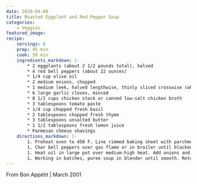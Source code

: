 ```yaml
---
date: 2020-04-08
title: Roasted Eggplant and Red Pepper Soup
categories:
    - Veggies
featured_image: 
recipe:
    servings: 8 
    prep: 45 min
    cook: 50 min
    ingredients_markdown: |-
        * 2 eggplants (about 2 1/2 pounds total), halved
        * 4 red bell peppers (about 22 ounces)
        * 1/4 cup olive oil
        * 2 medium onions, chopped
        * 1 medium leek, halved lengthwise, thinly sliced crosswise (white and pale green parts only; about 2 cups)
        * 6 large garlic cloves, minced
        * 8 1/2 cups chicken stock or canned low-salt chicken broth
        * 3 tablespoons tomato paste
        * 1/4 cup chopped fresh basil
        * 2 tablespoons chopped fresh thyme
        * 3 tablespoons unsalted butter
        * 1 1/2 tablespoons fresh lemon juice
        * Parmesan cheese shavings
    directions_markdown: |-
        1. Preheat oven to 450 F. Line rimmed baking sheet with parchment paper. Pierce eggplants all over with fork. Transfer, cut side down, to baking sheet. Roast until tender, about 45 minutes. Cool slightly. Remove peel and discard. Cut eggplants into large pieces. Rinse eggplant pieces under running water. Drain well. Set aside.
        1. Char bell peppers over gas flame or in broiler until blackened on all sides. Enclose in paper bag 10 minutes. Peel, seed and coarsely chop peppers.
        1. Heat oil in large pot over medium-high heat. Add onions and leek and sauté until tender, about 5 minutes. Add garlic; saut\'e 1 minute. Stir in eggplant, peppers, chicken stock, and tomato paste. Bring to boil. Reduce heat to medium and simmer uncovered until vegetables are tender, about 45 minutes. Stir in basil and thyme. Cool slightly.
        1. Working in batches, puree soup in blender until smooth. Return soup to pot. Season with salt and pepper. Add butter and lemon juice; stir over low heat until soup is heated through, about 5 minutes. (Can be made 1 day ahead. Cover and chill. Bring to simmer before continuing.) Transfer to large bowl; garnish with Parmesan.
---
```

From Bon Appétit | March 2001